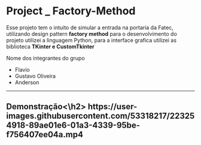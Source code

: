 # Project _ Factory-Method

<p>Esse projeto tem o intuito de simular a entrada na portaria da Fatec, utilizando design pattern <strong>factory method</strong>
para o desenvolvimento do projeto utilizei a linguagem Python, para a interface grafica utilizei as biblioteca <strong>TKinter e CustomTkinter</strong></p>
<p>Nome dos integrantes do grupo<p>
<ul>
<li>Flavio</li>
<li>Gustavo Oliveira</li>
<li>Anderson</li>
</ul>

<hr>
<h2>Demonstração<\h2>
https://user-images.githubusercontent.com/53318217/223254918-89ae01e6-01a3-4339-95be-f756407ee04a.mp4

